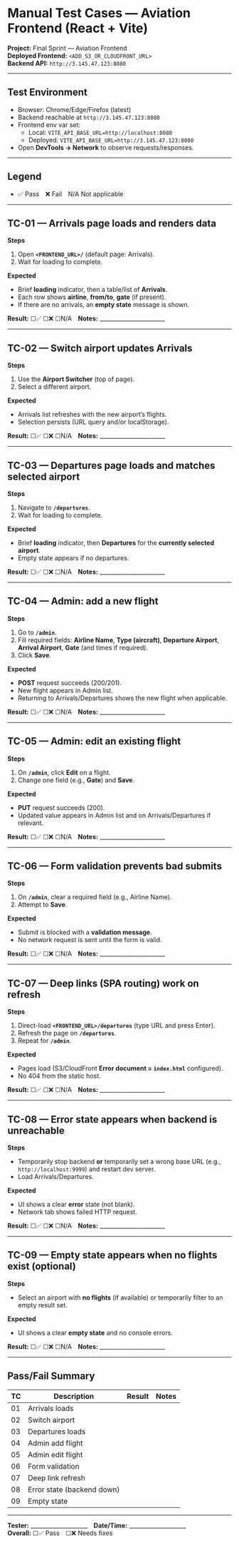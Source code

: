 # Manual Test Cases — Aviation Frontend (React + Vite)

**Project:** Final Sprint — Aviation Frontend  
**Deployed Frontend:** `<ADD_S3_OR_CLOUDFRONT_URL>`  
**Backend API:** `http://3.145.47.123:8080`

---

## Test Environment
- Browser: Chrome/Edge/Firefox (latest)
- Backend reachable at `http://3.145.47.123:8080`
- Frontend env var set:
  - Local: `VITE_API_BASE_URL=http://localhost:8080`
  - Deployed: `VITE_API_BASE_URL=http://3.145.47.123:8080`
- Open **DevTools → Network** to observe requests/responses.

---

## Legend
- ✅ Pass ❌ Fail N/A Not applicable

---

## TC-01 — Arrivals page loads and renders data
**Steps**
1. Open **`<FRONTEND_URL>/`** (default page: Arrivals).
2. Wait for loading to complete.

**Expected**
- Brief **loading** indicator, then a table/list of **Arrivals**.
- Each row shows **airline**, **from/to**, **gate** (if present).
- If there are no arrivals, an **empty state** message is shown.

**Result:** ☐✅ ☐❌ ☐N/A **Notes:** _______________________

---

## TC-02 — Switch airport updates Arrivals
**Steps**
1. Use the **Airport Switcher** (top of page).
2. Select a different airport.

**Expected**
- Arrivals list refreshes with the new airport’s flights.
- Selection persists (URL query and/or localStorage).

**Result:** ☐✅ ☐❌ ☐N/A **Notes:** _______________________

---

## TC-03 — Departures page loads and matches selected airport
**Steps**
1. Navigate to **`/departures`**.
2. Wait for loading to complete.

**Expected**
- Brief **loading** indicator, then **Departures** for the **currently selected airport**.
- Empty state appears if no departures.

**Result:** ☐✅ ☐❌ ☐N/A **Notes:** _______________________

---

## TC-04 — Admin: add a new flight
**Steps**
1. Go to **`/admin`**.
2. Fill required fields: **Airline Name**, **Type (aircraft)**, **Departure Airport**, **Arrival Airport**, **Gate** (and times if required).
3. Click **Save**.

**Expected**
- **POST** request succeeds (200/201).
- New flight appears in Admin list.
- Returning to Arrivals/Departures shows the new flight when applicable.

**Result:** ☐✅ ☐❌ ☐N/A **Notes:** _______________________

---

## TC-05 — Admin: edit an existing flight
**Steps**
1. On **`/admin`**, click **Edit** on a flight.
2. Change one field (e.g., **Gate**) and **Save**.

**Expected**
- **PUT** request succeeds (200).
- Updated value appears in Admin list and on Arrivals/Departures if relevant.

**Result:** ☐✅ ☐❌ ☐N/A **Notes:** _______________________

---

## TC-06 — Form validation prevents bad submits
**Steps**
1. On **`/admin`**, clear a required field (e.g., Airline Name).
2. Attempt to **Save**.

**Expected**
- Submit is blocked with a **validation message**.
- No network request is sent until the form is valid.

**Result:** ☐✅ ☐❌ ☐N/A **Notes:** _______________________

---

## TC-07 — Deep links (SPA routing) work on refresh
**Steps**
1. Direct-load **`<FRONTEND_URL>/departures`** (type URL and press Enter).
2. Refresh the page on **`/departures`**.
3. Repeat for **`/admin`**.

**Expected**
- Pages load (S3/CloudFront **Error document = `index.html`** configured).
- No 404 from the static host.

**Result:** ☐✅ ☐❌ ☐N/A **Notes:** _______________________

---

## TC-08 — Error state appears when backend is unreachable
**Steps**
- Temporarily stop backend **or** temporarily set a wrong base URL (e.g., `http://localhost:9999`) and restart dev server.
- Load Arrivals/Departures.

**Expected**
- UI shows a clear **error** state (not blank).
- Network tab shows failed HTTP request.

**Result:** ☐✅ ☐❌ ☐N/A **Notes:** _______________________

---

## TC-09 — Empty state appears when no flights exist (optional)
**Steps**
- Select an airport with **no flights** (if available) or temporarily filter to an empty result set.

**Expected**
- UI shows a clear **empty state** and no console errors.

**Result:** ☐✅ ☐❌ ☐N/A **Notes:** _______________________

---

## Pass/Fail Summary

| TC  | Description                | Result | Notes |
|-----|----------------------------|--------|-------|
| 01  | Arrivals loads              |        |       |
| 02  | Switch airport              |        |       |
| 03  | Departures loads            |        |       |
| 04  | Admin add flight            |        |       |
| 05  | Admin edit flight           |        |       |
| 06  | Form validation             |        |       |
| 07  | Deep link refresh           |        |       |
| 08  | Error state (backend down)  |        |       |
| 09  | Empty state                 |        |       |

---

**Tester:** ____________________ **Date/Time:** ____________________  
**Overall:** ☐✅ Pass ☐❌ Needs fixes

